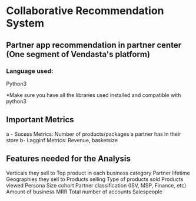 # Collaborative Recommendation System
## Partner app recommendation in partner center (One segment of Vendasta's platform)

### Language used:
Python3

*Make sure you have all the libraries used installed and compatible with python3


## Important Metrics
a - Sucess Metrics: Number of products/packages a partner has in their store
b-  Lagginf Metrics: Revenue, basketsize 

## Features needed for the Analysis 
Verticals they sell to
Top product in each business category
Partner lifetime
Geographies they sell to
Products selling
Type of products sold
Products viewed
Persona
Size cohort
Partner classification (ISV, MSP, Finance, etc)
Amount of business
MRR
Total number of accounts
Salespeople

